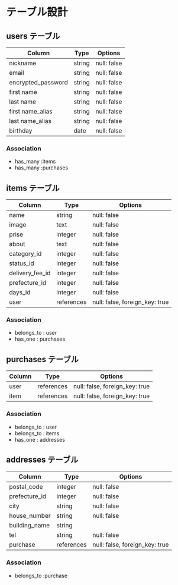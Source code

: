 # テーブル設計

## users テーブル

| Column                           | Type      | Options     |
| -------------------------------- | --------- | ----------- |
| nickname	                       | string    | null: false |
| email	                           | string    | null: false |
| encrypted_password               | string    | null: false |
| first name	                     | string    | null: false |
| last name                        | string    | null: false |
| first name_alias                 | string    | null: false |
| last name_alias                  | string    | null: false |
| birthday                         | date      | null: false |


### Association

- has_many :items
- has_many :purchases


## items テーブル

| Column                   | Type       | Options                        |
| ------------------------ | ---------- | ------------------------------ |
| name                     | string     | null: false                    |
| image                    | text       | null: false                    |
| prise                    | integer    | null: false                    |
| about                    | text       | null: false                    |
| category_id              | integer    | null: false                    | 
| status_id                | integer    | null: false                    |
| delivery_fee_id          | integer    | null: false                    |
| prefecture_id            | integer    | null: false                    |
| days_id                  | integer    | null: false                    |    
| user                     | references | null: false, foreign_key: true |  

### Association

- belongs_to : user
- has_one : purchases

## purchases テーブル

| Column                 | Type       | Options                        |
| ---------------------- | ---------- | ------------------------------ |
| user                   | references | null: false, foreign_key: true |  
| item                   | references | null: false, foreign_key: true |  

### Association

- belongs_to : user
- belongs_to : items
- has_one : addresses

## addresses テーブル

| Column                 | Type        | Options                        |
| ---------------------- | ----------- | ------------------------------ |
| postal_code            | integer     | null: false                    |
| prefecture_id          | integer     | null: false                    |
| city                   | string      | null: false                    |
| house_number           | string      | null: false                    |
| building_name          | string      |                                |
| tel                    | string      | null: false                    |  
| purchase               | references  | null: false, foreign_key: true |  

### Association
- belongs_to :purchase

